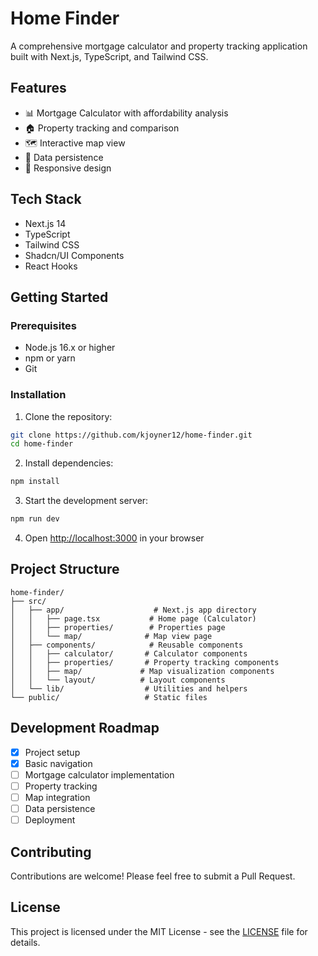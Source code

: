 # Home Finder

A comprehensive mortgage calculator and property tracking application built with Next.js, TypeScript, and Tailwind CSS.

## Features

- 📊 Mortgage Calculator with affordability analysis
- 🏠 Property tracking and comparison
- 🗺️ Interactive map view
- 💾 Data persistence
- 📱 Responsive design

## Tech Stack

- Next.js 14
- TypeScript
- Tailwind CSS
- Shadcn/UI Components
- React Hooks

## Getting Started

### Prerequisites

- Node.js 16.x or higher
- npm or yarn
- Git

### Installation

1. Clone the repository:
```bash
git clone https://github.com/kjoyner12/home-finder.git
cd home-finder
```

2. Install dependencies:
```bash
npm install
```

3. Start the development server:
```bash
npm run dev
```

4. Open [http://localhost:3000](http://localhost:3000) in your browser

## Project Structure

```
home-finder/
├── src/
│   ├── app/                    # Next.js app directory
│   │   ├── page.tsx           # Home page (Calculator)
│   │   ├── properties/        # Properties page
│   │   └── map/              # Map view page
│   ├── components/            # Reusable components
│   │   ├── calculator/       # Calculator components
│   │   ├── properties/       # Property tracking components
│   │   ├── map/             # Map visualization components
│   │   └── layout/          # Layout components
│   └── lib/                  # Utilities and helpers
└── public/                   # Static files
```

## Development Roadmap

- [x] Project setup
- [x] Basic navigation
- [ ] Mortgage calculator implementation
- [ ] Property tracking
- [ ] Map integration
- [ ] Data persistence
- [ ] Deployment

## Contributing

Contributions are welcome! Please feel free to submit a Pull Request.

## License

This project is licensed under the MIT License - see the [LICENSE](LICENSE) file for details.